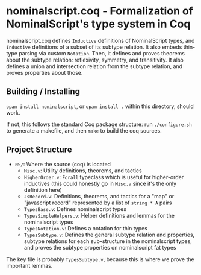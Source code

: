 # nominalscript.coq - Formalization of NominalScript's type system in Coq

nominalscript.coq defines `Inductive` definitions of NominalScript types, and `Inductive` definitions of a subset of its subtype relation.
It also embeds thin-type parsing via custom `Notation`.
Then, it defines and proves theorems about the subtype relation: reflexivity, symmetry, and transitivity.
It also defines a union and intersection relation from the subtype relation, and proves properties about those.

## Building / Installing

`opam install nominalscript`, or `opam install .` within this directory, should work.

If not, this follows the standard Coq package structure: run `./configure.sh` to generate a makefile, and then `make` to build the coq sources.

## Project Structure

- `NS/`: Where the source (coq) is located
  - `Misc.v`: Utility definitions, theorems, and tactics
  - `HigherOrder.v`: `Forall` typeclass which is useful for higher-order inductives (this could honestly go in `Misc.v` since it's the only definition here)
  - `JsRecord.v`: Definitions, theorems, and tactics for a "map" or "javascript record" represented by a list of `string * A` pairs
  - `TypesBase.v`: Defines nominalscript types
  - `TypesSimpleHelpers.v`: Helper definitions and lemmas for the nominalscript types
  - `TypesNotation.v`: Defines a notation for thin types
  - `TypesSubtype.v`: Defines the general subtype relation and properties, subtype relations for each sub-structure in the nominalscript types, and proves the subtype properties on nominalscript fat types

The key file is probably `TypesSubtype.v`, because this is where we prove the important lemmas.
